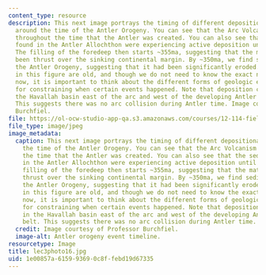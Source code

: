```yaml
---
content_type: resource
description: This next image portrays the timing of different depositional events
  around the time of the Antler Orogeny. You can see that the Arc Volcanism continued
  throughout the time that the Antler was created. You can also see that the sediment
  found in the Antler Allochthon were experiencing active deposition until ~360ma.
  The filling of the foredeep then starts ~355ma, suggesting that the material had
  been thrust over the sinking continental margin. By ~350ma, we find sediments overlapping
  the Antler Orogeny, suggesting that it had been significantly eroded. The dates
  in this figure are old, and though we do not need to know the exact numbers right
  now, it is important to think about the different forms of geologic evidence available
  for constraining when certain events happened. Note that deposition continues in
  the Havallah basin east of the arc and west of the developing Antler Mountain belt.
  This suggests there was no arc collision during Antler time. Image courtesy of Professor
  Burchfiel.
file: https://ol-ocw-studio-app-qa.s3.amazonaws.com/courses/12-114-field-geology-i-fall-2005/1e00857a615993690c8ffebd19d67335_lec3photo16.jpg
file_type: image/jpeg
image_metadata:
  caption: This next image portrays the timing of different depositional events around
    the time of the Antler Orogeny. You can see that the Arc Volcanism continued throughout
    the time that the Antler was created. You can also see that the sediment found
    in the Antler Allochthon were experiencing active deposition until ~360ma. The
    filling of the foredeep then starts ~355ma, suggesting that the material had been
    thrust over the sinking continental margin. By ~350ma, we find sediments overlapping
    the Antler Orogeny, suggesting that it had been significantly eroded. The dates
    in this figure are old, and though we do not need to know the exact numbers right
    now, it is important to think about the different forms of geologic evidence available
    for constraining when certain events happened. Note that deposition continues
    in the Havallah basin east of the arc and west of the developing Antler Mountain
    belt. This suggests there was no arc collision during Antler time.
  credit: Image courtesy of Professor Burchfiel.
  image-alt: Antler orogeny event timeline.
resourcetype: Image
title: lec3photo16.jpg
uid: 1e00857a-6159-9369-0c8f-febd19d67335
---
```

